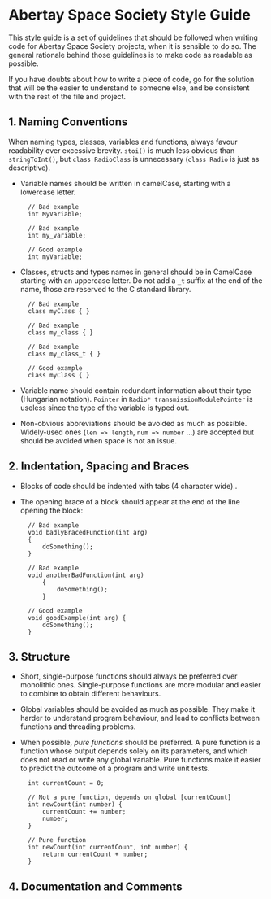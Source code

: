 # Abertay Space Society Style Guide


This style guide is a set of guidelines that should be followed when writing
code for Abertay Space Society projects, when it is sensible to do so. The
general rationale behind those guidelines is to make code as readable as
possible.

If you have doubts about how to write a piece of code, go for the solution that
will be the easier to understand to someone else, and be consistent with the
rest of the file and project.

## 1. Naming Conventions

When naming types, classes, variables and functions, always favour readability
over excessive brevity. `stoi()` is much less obvious than `stringToInt()`,
but `class RadioClass` is unnecessary (`class Radio` is just as descriptive).

* Variable names should be written in camelCase, starting with a lowercase
  letter.
  	
		// Bad example
		int MyVariable;
		
		// Bad example
		int my_variable;
		
		// Good example
		int myVariable;

* Classes, structs and types names in general should be in CamelCase starting
  with an uppercase letter. Do not add a `_t` suffix at the end of the name,
  those are reserved to the C standard library.
  
		// Bad example
		class myClass { }

		// Bad example
		class my_class { }
		
		// Bad example
		class my_class_t { }

		// Good example
		class myClass { }

* Variable name should contain redundant information about their type (Hungarian
  notation). `Pointer` in `Radio* transmissionModulePointer` is useless since
  the type of the variable is typed out.

* Non-obvious abbreviations should be avoided as much as possible. Widely-used
  ones (`len => length`, `num => number` ...) are accepted but should be avoided
  when space is not an issue.


## 2. Indentation, Spacing and Braces

* Blocks of code should be indented with tabs (4 character wide)..

* The opening brace of a block should appear at the end of the line opening the
  block:
  
		// Bad example
		void badlyBracedFunction(int arg)
		{
			doSomething();
		}
	   
		// Bad example
		void anotherBadFunction(int arg)
			{
				doSomething();
			}
		
		// Good example
		void goodExample(int arg) {
			doSomething();
		}


## 3. Structure

* Short, single-purpose functions should always be preferred over monolithic
  ones. Single-purpose functions are more modular and easier to combine to
  obtain different behaviours.

* Global variables should be avoided as much as possible. They make it harder
  to understand program behaviour, and lead to conflicts between functions and
  threading problems.

* When possible, *pure functions* should be preferred. A pure function is a
  function whose output depends solely on its parameters, and which does not
  read or write any global variable. Pure functions make it easier to predict
  the outcome of a program and write unit tests.
  
  		
		int currentCount = 0;
		
		// Not a pure function, depends on global [currentCount]
		int newCount(int number) {
			currentCount += number;
			number;
		}
		
		// Pure function
		int newCount(int currentCount, int number) {
			return currentCount + number;
		}

## 4. Documentation and Comments


